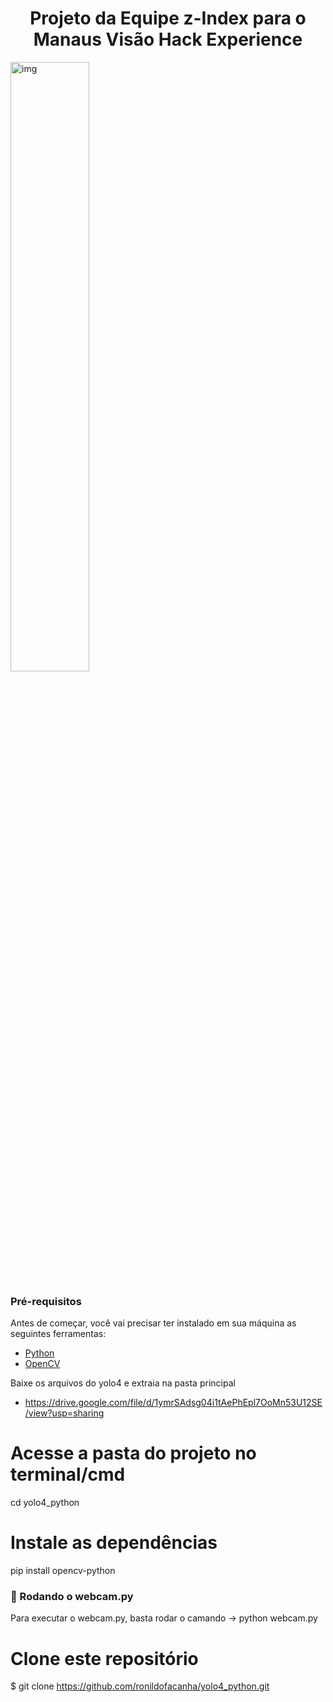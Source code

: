 <h1 align="center"> Projeto da Equipe z-Index para o Manaus Visão Hack Experience </h1>

<img align="center" src="https://i.ibb.co/Dt3mSXq/yelo.gif" width="50%" alt="img"/>

### Pré-requisitos

Antes de começar, você vai precisar ter instalado em sua máquina as seguintes ferramentas:
- [Python](https://www.python.org/)
- [OpenCV](https://pypi.org/project/opencv-python/)

Baixe os arquivos do yolo4 e extraia na pasta principal
- https://drive.google.com/file/d/1ymrSAdsg04i1tAePhEpl7OoMn53U12SE/view?usp=sharing

# Acesse a pasta do projeto no terminal/cmd
  cd yolo4_python

# Instale as dependências
  pip install opencv-python

### 🎲 Rodando o webcam.py
Para executar o webcam.py, basta rodar o camando -> python webcam.py

# Clone este repositório
$ git clone <https://github.com/ronildofacanha/yolo4_python.git>

